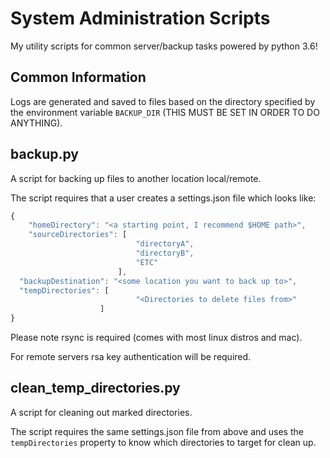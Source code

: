 # System Administration Scripts
My utility scripts for common server/backup tasks powered by python 3.6!

## **Common Information**
Logs are generated and saved to files based on the directory specified by the
environment variable `BACKUP_DIR` (THIS MUST BE SET IN ORDER TO DO ANYTHING).

## **backup.py**
A script for backing up files to another location local/remote.

The script requires that a user creates a settings.json file which looks like:

```js
{
    "homeDirectory": "<a starting point, I recommend $HOME path>",
    "sourceDirectories": [
                            "directoryA",
                            "directoryB",
                            "ETC"
                        ],
  "backupDestination": "<some location you want to back up to>",
  "tempDirectories": [
                            "<Directories to delete files from>"
                    ]
}

```

Please note rsync is required (comes with most linux distros and mac).

For remote servers rsa key authentication will be required.


## **clean_temp_directories.py**
A script for cleaning out marked directories.

The script requires the same settings.json file from above and uses the 
`tempDirectories` property to know which directories to target for clean up.


